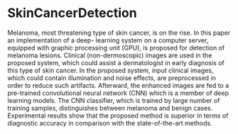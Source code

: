 # SkinCancerDetection


Melanoma, most threatening type of skin cancer,
is on the rise. In this paper an implementation of a deep-
learning system on a computer server, equipped with graphic
processing unit (GPU), is proposed for detection of melanoma
lesions. Clinical (non-dermoscopic) images are used in the
proposed system, which could assist a dermatologist in early
diagnosis of this type of skin cancer. In the proposed system,
input clinical images, which could contain illumination and
noise effects, are preprocessed in order to reduce such artifacts.
Afterward, the enhanced images are fed to a pre-trained
convolutional neural network (CNN) which is a member of
deep learning models. The CNN classifier, which is trained by
large number of training samples, distinguishes between
melanoma and benign cases. Experimental results show that
the proposed method is superior in terms of diagnostic
accuracy in comparison with the state-of-the-art methods.
